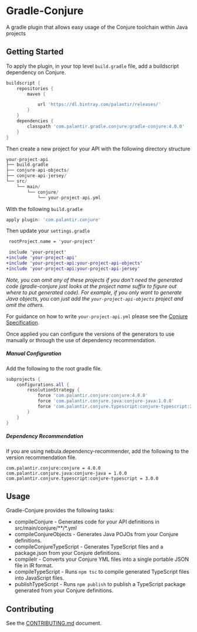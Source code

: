 # Gradle-Conjure

A gradle plugin that allows easy usage of the Conjure toolchain within Java projects

## Getting Started
To apply the plugin, in your top level `build.gradle` file, add a buildscript dependency on Conjure.

```gradle
buildscript {
    repositories {
        maven {

            url 'https://dl.bintray.com/palantir/releases/'
        }
    }
    dependencies {
        classpath 'com.palantir.gradle.conjure:gradle-conjure:4.0.0'
    }
}
```

Then create a new project for your API with the following directory structure
```groovy
your-project-api
├── build.gradle
├── conjure-api-objects/
├── conjure-api-jersey/
└── src/
    └── main/
        └── conjure/
            └── your-project-api.yml

```

With the following `build.gradle`
```groovy
apply plugin: 'com.palantir.conjure'
```

Then update your `settings.gradle`
```diff
 rootProject.name = 'your-project'

 include 'your-project'
+include 'your-project-api'
+include 'your-project-api:your-project-api-objects'
+include 'your-project-api:your-project-api-jersey'
```
_Note, you can omit any of these projects if you don't need the generated code (gradle-conjure just looks at the project name suffix to figure out where to put generated code).  For example, if you only want to generate Java objects, you can just add the `your-project-api-objects` project and omit the others._

For guidance on how to write `your-project-api.yml` please see the [Conjure Specification](https://github.com/palantir/conjure/blob/develop/specification.md). 

Once applied you can configure the versions of the generators to use manually or through the use of dependency recommendation.

##### Manual Configuration
Add the following to the root gradle file.
```groovy
subprojects {
    configurations.all {
        resolutionStrategy {
            force 'com.palantir.conjure:conjure:4.0.0'
            force 'com.palantir.conjure.java:conjure-java:1.0.0'
            force 'com.palantir.conjure.typescript:conjure-typescript:3.0.0'
        }
    }
}
```

##### Dependency Recommendation
If you are using nebula.dependency-recommender, add the following to the version recommendation file.
```
com.palantir.conjure:conjure = 4.0.0
com.palantir.conjure.java:conjure-java = 1.0.0
com.palantir.conjure.typescript:conjure-typescript = 3.0.0
```

## Usage 

Gradle-Conjure provides the following tasks:
- compileConjure - Generates code for your API definitions in src/main/conjure/**/*.yml
- compileConjureObjects - Generates Java POJOs from your Conjure definitions.
- compileConjureTypeScript - Generates TypeScript files and a package.json from your Conjure definitions.
- compileIr - Converts your Conjure YML files into a single portable JSON file in IR format.
- compileTypeScript - Runs `npm tsc` to compile generated TypeScript files into JavaScript files.
- publishTypeScript - Runs `npm publish` to publish a TypeScript package generated from your Conjure definitions.

## Contributing

See the [CONTRIBUTING.md](./CONTRIBUTING.md) document.
